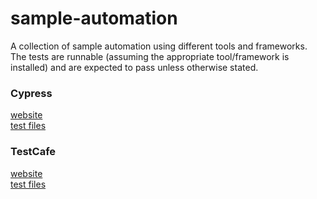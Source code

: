 # sample-automation
A collection of sample automation using different tools and frameworks. The tests are runnable (assuming the appropriate tool/framework is installed) and are expected to pass unless otherwise stated.


### Cypress
[website](https://www.cypress.io/)  
[test files](tests/cypress/integration)

### TestCafe
[website](https://devexpress.github.io/testcafe/)  
[test files](tests/TestCafe)

